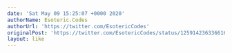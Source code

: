 ```yaml
---
date: 'Sat May 09 15:25:07 +0000 2020'
authorName: Esoteric.Codes
authorUrl: 'https://twitter.com/EsotericCodes'
originalPost: 'https://twitter.com/EsotericCodes/status/1259142363366162434'
layout: like
---
```

